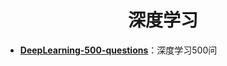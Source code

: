 <h1 align="center">深度学习</h1>

* [**DeepLearning-500-questions**](https://github.com/scutan90/DeepLearning-500-questions)：深度学习500问
